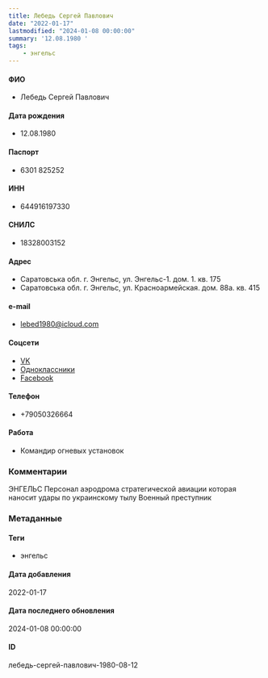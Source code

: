 ```yaml
---
title: Лебедь Сергей Павлович
date: "2022-01-17"
lastmodified: "2024-01-08 00:00:00"
summary: '12.08.1980 '
tags: 
    - энгельс
---
```

<!--# pp1-->
<!--## Фигурант-->
<!--### Личные данные-->
#### ФИО
- Лебедь Сергей Павлович
#### Дата рождения
- 12.08.1980
#### Паспорт
- 6301 825252
#### ИНН
- 644916197330
#### СНИЛС
- 18328003152
#### Адрес
- Саратовська обл. г. Энгельс, ул. Энгельс-1. дом. 1. кв. 175
- Саратовська обл. г. Энгельс, ул. Красноармейская. дом. 88а. кв. 415
#### e-mail
- lebed1980@icloud.com
#### Соцсети
- [VK](https://vk.com/id227469234)
- [Одноклассники](https://ok.ru/profile/359472924639)
- [Facebook](https://www.facebook.com/profile.php?id=100008308689683)
#### Телефон
- +79050326664
#### Работа
- Командир огневых установок
### Комментарии
ЭНГЕЛЬС
Персонал аэродрома стратегической авиации которая наносит удары по украинскому тылу
Военный преступник
### Метаданные
#### Теги
- энгельс
#### Дата добавления
2022-01-17
#### Дата последнего обновления
2024-01-08 00:00:00
#### ID
лебедь-сергей-павлович-1980-08-12
<!--## END;-->
